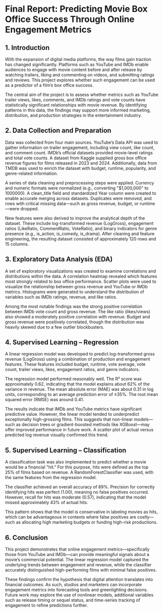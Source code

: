 # Final Report: Predicting Movie Box Office Success Through Online Engagement Metrics

## 1. Introduction

With the expansion of digital media platforms, the way films gain traction has changed significantly. Platforms such as YouTube and IMDb enable audiences to engage with movie content before and after release by watching trailers, liking and commenting on videos, and submitting ratings and reviews. This project explores whether such engagement can be used as a predictor of a film’s box office success.

The central aim of the project is to assess whether metrics such as YouTube trailer views, likes, comments, and IMDb ratings and vote counts have statistically significant relationships with movie revenue. By identifying patterns in this data, the findings may support more informed marketing, distribution, and production strategies in the entertainment industry.

## 2. Data Collection and Preparation

Data was collected from four main sources. YouTube’s Data API was used to gather information on trailer engagement, including view count, like count, and comment count. IMDb’s official datasets provided movie-level ratings and total vote counts. A dataset from Kaggle supplied gross box office revenue figures for films released in 2023 and 2024. Additionally, data from TMDB was used to enrich the dataset with budget, runtime, popularity, and genre-related information.

A series of data cleaning and preprocessing steps were applied. Currency and numeric formats were normalized (e.g., converting "$1,000,000" to 1000000). A clean_title field and standardized Year column were created to enable accurate merging across datasets. Duplicates were removed, and rows with critical missing data—such as gross revenue, budget, or runtime—were dropped.

New features were also derived to improve the analytical depth of the dataset. These include log-transformed revenue (LogGross), engagement ratios (LikeRatio, CommentRatio, VoteRatio), and binary indicators for genre presence (e.g., is_action, is_comedy, is_drama). After cleaning and feature engineering, the resulting dataset consisted of approximately 120 rows and 15 columns.

## 3. Exploratory Data Analysis (EDA)

A set of exploratory visualizations was created to examine correlations and distributions within the data. A correlation heatmap revealed which features most strongly related to box office performance. Scatter plots were used to visualize the relationship between gross revenue and YouTube or IMDb metrics. Histograms were generated to understand the distribution of variables such as IMDb ratings, revenue, and like ratios.

Among the most notable findings was the strong positive correlation between IMDb vote count and gross revenue. The like ratio (likes/views) also showed a moderately positive correlation with revenue. Budget and gross revenue were positively correlated, though the distribution was heavily skewed due to a few outlier blockbusters.

## 4. Supervised Learning – Regression

A linear regression model was developed to predict log-transformed gross revenue (LogGross) using a combination of production and engagement features. These features included budget, runtime, vote average, vote count, trailer views, likes, engagement ratios, and genre indicators.

The regression model performed reasonably well. The R² score was approximately 0.62, indicating that the model explains about 62% of the variance in revenue. The mean absolute error (MAE) was about 0.31 in log units, corresponding to an average prediction error of ±35%. The root mean squared error (RMSE) was around 0.41.

The results indicate that IMDb and YouTube metrics have significant predictive value. However, the linear model tended to underpredict exceptionally high-grossing films. This suggests that non-linear models—such as decision trees or gradient-boosted methods like XGBoost—may offer improved performance in future work. A scatter plot of actual versus predicted log revenue visually confirmed this trend.

## 5. Supervised Learning – Classification

A classification task was also implemented to predict whether a movie would be a financial "hit." For this purpose, hits were defined as the top 25% of films based on revenue. A RandomForestClassifier was used, with the same features from the regression model.

The classifier achieved an overall accuracy of 89%. Precision for correctly identifying hits was perfect (1.00), meaning no false positives occurred. However, recall for hits was moderate (0.57), indicating that the model missed approximately 43% of actual hits.

This pattern shows that the model is conservative in labeling movies as hits, which can be advantageous in contexts where false positives are costly—such as allocating high marketing budgets or funding high-risk productions.

## 6. Conclusion

This project demonstrates that online engagement metrics—specifically those from YouTube and IMDb—can provide meaningful signals about a movie’s commercial potential. The linear regression model captured the underlying trends between engagement and revenue, while the classifier accurately distinguished high-performing films with minimal false positives.

These findings confirm the hypothesis that digital attention translates into financial outcomes. As such, studios and marketers can incorporate engagement metrics into forecasting tools and greenlighting decisions. Future work may explore the use of nonlinear models, additional variables such as release timing or sequel status, and time-series tracking of engagement to refine predictions further.

